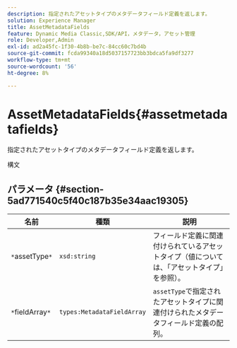 ```yaml
---
description: 指定されたアセットタイプのメタデータフィールド定義を返します。
solution: Experience Manager
title: AssetMetadataFields
feature: Dynamic Media Classic,SDK/API，メタデータ，アセット管理
role: Developer,Admin
exl-id: ad2a45fc-1f30-4b8b-be7c-84cc60c7bd4b
source-git-commit: fcda99340a18d5037157723bb3bdca5fa9df3277
workflow-type: tm+mt
source-wordcount: '56'
ht-degree: 8%

---
```


# AssetMetadataFields{#assetmetadatafields}

指定されたアセットタイプのメタデータフィールド定義を返します。

構文

## パラメータ {#section-5ad771540c5f40c187b35e34aac19305}

| 名前 | 種類 | 説明 |
|---|---|---|
| `*`assetType`*` | `xsd:string` | フィールド定義に関連付けられているアセットタイプ（値については、「アセットタイプ」を参照）。 |
| `*`fieldArray`*` | `types:MetadataFieldArray` | `assetType`で指定されたアセットタイプに関連付けられたメタデータフィールド定義の配列。 |

